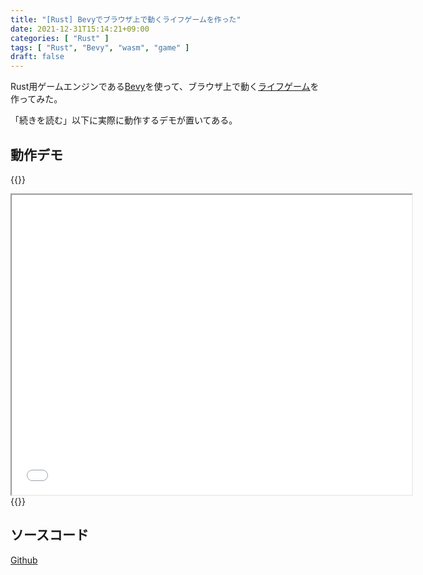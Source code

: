 ```yaml
---
title: "[Rust] Bevyでブラウザ上で動くライフゲームを作った"
date: 2021-12-31T15:14:21+09:00
categories: [ "Rust" ]
tags: [ "Rust", "Bevy", "wasm", "game" ]
draft: false
---
```

Rust用ゲームエンジンである[Bevy](https://bevyengine.org/)を使って、ブラウザ上で動く[ライフゲーム](https://ja.wikipedia.org/wiki/%E3%83%A9%E3%82%A4%E3%83%95%E3%82%B2%E3%83%BC%E3%83%A0)を作ってみた。

「続きを読む」以下に実際に動作するデモが置いてある。

<!--more-->

## 動作デモ

{{<rawhtml>}}
<iframe id="gameOfLife"
    title="Conway's Game of Life"
    width="640"
    height="480"
    src="./pkg/index.html">
</iframe>
{{</rawhtml>}}

## ソースコード

[Github](https://github.com/h1g0/conways_game_of_life.rs)